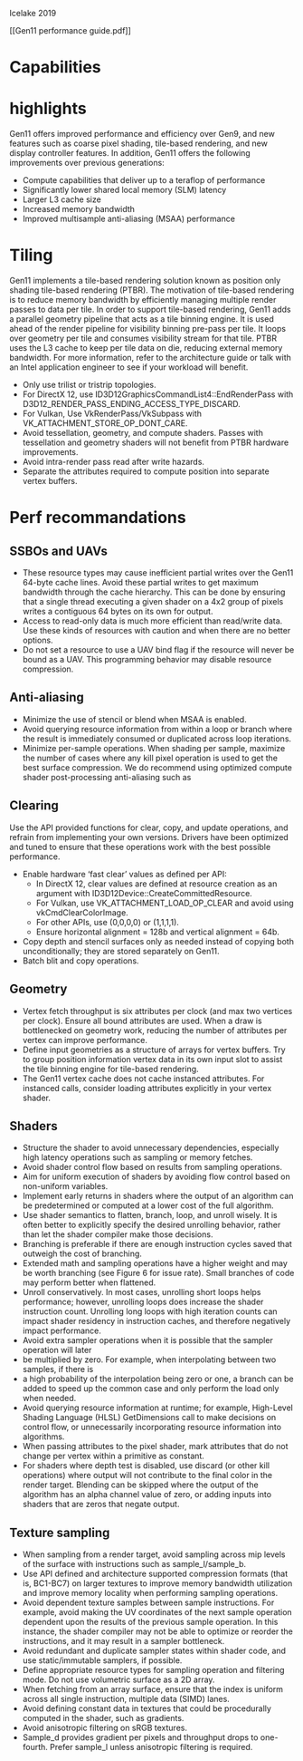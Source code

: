 Icelake
2019

[[Gen11 performance guide.pdf]]

# Capabilities



# highlights 

Gen11 offers improved performance and efficiency over Gen9, and new features such as coarse pixel shading, tile-based rendering, and new display controller features. In addition, Gen11 offers the following improvements over previous generations: 
- Compute capabilities that deliver up to a teraflop of performance
- Significantly lower shared local memory (SLM) latency
- Larger L3 cache size
- Increased memory bandwidth
- Improved multisample anti-aliasing (MSAA) performance

# Tiling

Gen11 implements a tile-based rendering solution known as position only shading tile-based 
rendering (PTBR). The motivation of tile-based rendering is to reduce memory bandwidth by 
efficiently managing multiple render passes to data per tile. In order to support tile-based 
rendering, Gen11 adds a parallel geometry pipeline that acts as a tile binning engine. It is used 
ahead of the render pipeline for visibility binning pre-pass per tile. It loops over geometry per tile 
and consumes visibility stream for that tile. PTBR uses the L3 cache to keep per tile data on die, 
reducing external memory bandwidth. For more information, refer to the architecture guide or 
talk with an Intel application engineer to see if your workload will benefit.

- Only use trilist or tristrip topologies.
- For DirectX 12, use ID3D12GraphicsCommandList4::EndRenderPass with D3D12_RENDER_PASS_ENDING_ACCESS_TYPE_DISCARD.
- For Vulkan, Use VkRenderPass/VkSubpass with VK_ATTACHMENT_STORE_OP_DONT_CARE.
- Avoid tessellation, geometry, and compute shaders. Passes with tessellation and geometry shaders will not benefit from PTBR hardware improvements.
- Avoid intra-render pass read after write hazards.
- Separate the attributes required to compute position into separate vertex buffers.


# Perf recommandations 

## SSBOs and UAVs

- These resource types may cause inefficient partial writes over the Gen11 64-byte cache lines. Avoid these partial writes to get maximum bandwidth through the cache hierarchy. This can be done by ensuring that a single thread executing a given shader on a 4x2  group of pixels writes a contiguous 64 bytes on its own for output.
- Access to read-only data is much more efficient than read/write data. Use these kinds of resources with caution and when there are no better options.
- Do not set a resource to use a UAV bind flag if the resource will never be bound as a UAV. This programming behavior may disable resource compression.

## Anti-aliasing 

- Minimize the use of stencil or blend when MSAA is enabled.
- Avoid querying resource information from within a loop or branch where the result is 
immediately consumed or duplicated across loop iterations.
- Minimize per-sample operations. When shading per sample, maximize the number of 
cases where any kill pixel operation is used to get the best surface compression.
We do recommend using optimized compute shader post-processing anti-aliasing such as

## Clearing

Use the API provided functions for clear, copy, and update operations, and refrain from 
implementing your own versions. Drivers have been optimized and tuned to ensure that 
these operations work with the best possible performance.
- Enable hardware ‘fast clear’ values as defined per API: 
	- In DirectX 12, clear values are defined at resource creation as an argument with ID3D12Device::CreateCommittedResource.
	- For Vulkan, use VK_ATTACHMENT_LOAD_OP_CLEAR and avoid using vkCmdClearColorImage.
	- For other APIs, use (0,0,0,0) or (1,1,1,1).
	- Ensure horizontal alignment = 128b and vertical alignment = 64b.
- Copy depth and stencil surfaces only as needed instead of copying both unconditionally;  they are stored separately on Gen11.
- Batch blit and copy operations.

## Geometry
- Vertex fetch throughput is six attributes per clock (and max two vertices per clock). Ensure all bound attributes are used. When a draw is bottlenecked on geometry work, reducing the number of attributes per vertex can improve performance.
- Define input geometries as a structure of arrays for vertex buffers. Try to group position information vertex data in its own input slot to assist the tile binning engine for tile-based rendering. 
- The Gen11 vertex cache does not cache instanced attributes. For instanced calls, consider loading attributes explicitly in your vertex shader. 

## Shaders

- Structure the shader to avoid unnecessary dependencies, especially high latency operations such as sampling or memory fetches. 
- Avoid shader control flow based on results from sampling operations.
- Aim for uniform execution of shaders by avoiding flow control based on non-uniform variables.
- Implement early returns in shaders where the output of an algorithm can be predetermined or computed at a lower cost of the full algorithm.
- Use shader semantics to flatten, branch, loop, and unroll wisely. It is often better to explicitly specify the desired unrolling behavior, rather than let the shader compiler make those decisions. 
- Branching is preferable if there are enough instruction cycles saved that outweigh the cost of branching. 
- Extended math and sampling operations have a higher weight and may be worth branching (see Figure 6 for issue rate). Small branches of code may perform better when flattened.
- Unroll conservatively. In most cases, unrolling short loops helps performance; however, unrolling loops does increase the shader instruction count. Unrolling long loops with high iteration counts can impact shader residency in instruction caches, and therefore negatively impact performance. 
- Avoid extra sampler operations when it is possible that the sampler operation will later 
- be multiplied by zero. For example, when interpolating between two samples, if there is 
- a high probability of the interpolation being zero or one, a branch can be added to speed up the common case and only perform the load only when needed.
- Avoid querying resource information at runtime; for example, High-Level Shading Language (HLSL) GetDimensions call to make decisions on control flow, or unnecessarily incorporating resource information into algorithms.
- When passing attributes to the pixel shader, mark attributes that do not change per vertex within a primitive as constant.
- For shaders where depth test is disabled, use discard (or other kill operations) where output will not contribute to the final color in the render target. Blending can be skipped where the output of the algorithm has an alpha channel value of zero, or adding inputs into shaders that are zeros that negate output.

## Texture sampling 

- When sampling from a render target, avoid sampling across mip levels of the surface with instructions such as sample_l/sample_b.
- Use API defined and architecture supported compression formats (that is, BC1-BC7) on larger textures to improve memory bandwidth utilization and improve memory locality when performing sampling operations.
- Avoid dependent texture samples between sample instructions. For example, avoid making the UV coordinates of the next sample operation dependent upon the results of the previous sample operation. In this instance, the shader compiler may not be able to optimize or reorder the instructions, and it may result in a sampler bottleneck.
- Avoid redundant and duplicate sampler states within shader code, and use static/immutable samplers, if possible.
- Define appropriate resource types for sampling operation and filtering mode. Do not use volumetric surface as a 2D array.
- When fetching from an array surface, ensure that the index is uniform across all single instruction, multiple data (SIMD) lanes.
- Avoid defining constant data in textures that could be procedurally computed in the shader, such as gradients.
- Avoid anisotropic filtering on sRGB textures. 
- Sample_d provides gradient per pixels and throughput drops to one-fourth. Prefer sample_l unless anisotropic filtering is required.

